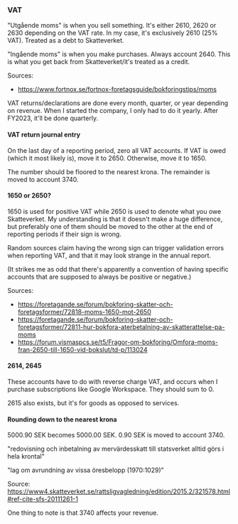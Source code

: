 ### VAT

"Utgående moms" is when you sell something. It's either 2610, 2620 or
2630 depending on the VAT rate. In my case, it's exclusively 2610 (25% VAT).
Treated as a debt to Skatteverket.

"Ingående moms" is when you make purchases. Always account 2640. This
is what you get back from Skatteverket/it's treated as a credit.

Sources:
- https://www.fortnox.se/fortnox-foretagsguide/bokforingstips/moms

VAT returns/declarations are done every month, quarter, or year depending
on revenue. When I started the company, I only had to do it yearly. After
FY2023, it'll be done quarterly.

#### VAT return journal entry

On the last day of a reporting period, zero all VAT accounts. If VAT is owed
(which it most likely is), move it to 2650. Otherwise, move it to 1650.

The number should be floored to the nearest krona. The remainder is moved
to account 3740.

#### 1650 or 2650?

1650 is used for positive VAT while 2650 is used to denote what you owe
Skatteverket. My understanding is that it doesn't make a huge difference,
but preferably one of them should be moved to the other at the end of reporting
periods if their sign is wrong.

Random sources claim having the wrong sign can trigger validation errors
when reporting VAT, and that it may look strange in the annual report.

(It strikes me as odd that there's apparently a convention of having specific
accounts that are supposed to always be positive or negative.)

Sources:
- https://foretagande.se/forum/bokforing-skatter-och-foretagsformer/72818-moms-1650-mot-2650
- https://foretagande.se/forum/bokforing-skatter-och-foretagsformer/72811-hur-bokfora-aterbetalning-av-skatterattelse-pa-moms
- https://forum.vismaspcs.se/t5/Fragor-om-bokforing/Omfora-moms-fran-2650-till-1650-vid-bokslut/td-p/113024

#### 2614, 2645

These accounts have to do with reverse charge VAT, and occurs when I purchase
subscriptions like Google Workspace. They should sum to 0.

2615 also exists, but it's for goods as opposed to services.

#### Rounding down to the nearest krona

5000.90 SEK becomes 5000.00 SEK. 0.90 SEK is moved to account 3740.

"redovisning och inbetalning av mervärdesskatt till statsverket alltid görs i hela krontal"

"lag om avrundning av vissa öresbelopp (1970:1029)"

Source: https://www4.skatteverket.se/rattsligvagledning/edition/2015.2/321578.html#ref-cite-sfs-20111261-1

One thing to note is that 3740 affects your revenue.
